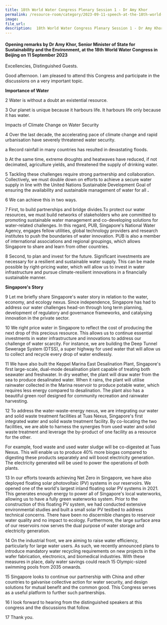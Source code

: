 ```yaml
---  
title: 18th World Water Congress Plenary Session 1 - Dr Amy Khor  
permalink: /resource-room/category/2023-09-11-speech-at-the-18th-world-water-congress-by-amy-khor/  
image:  
file_url:  
description:  18th World Water Congress Plenary Session 1 - Dr Amy Khor
---  
```


#### Opening remarks by Dr Amy Khor, Senior Minister of State for Sustainability and the Environment, at the 18th World Water Congress in Beijing on 11 September 2023

Excellencies, Distinguished Guests.

Good afternoon. I am pleased to attend this Congress and participate in the discussions on a very important topic.

**Importance of Water**

2 Water is without a doubt an existential resource.

3 Our planet is unique because it harbours life. It harbours life only because it has water.

Impacts of Climate Change on Water Security

4 Over the last decade, the accelerating pace of climate change and rapid urbanisation have severely threatened water security.

  a Record rainfall in many countries has resulted in devastating floods.

  b At the same time, extreme droughts and heatwaves have reduced, if not decimated, agriculture yields, and threatened the supply of drinking water.

5 Tackling these challenges require strong partnership and collaboration. Collectively, we must double down on efforts to achieve a secure water supply in line with the United Nations Sustainable Development Goal of ensuring the availability and sustainable management of water for all **.**

6 We can achieve this in two ways.

7 First, to build partnerships and bridge divides.To protect our water resources, we must build networks of stakeholders who are committed to promoting sustainable water management and co-developing solutions for water-related challenges. In this regard, PUB, Singapore's National Water Agency, engages fellow utilities, global technology providers and research institutes to push the boundaries of water innovation. PUB is also a member of international associations and regional groupings, which allows Singapore to share and learn from other countries.

8 Second, to plan and invest for the future. Significant investments are necessary for a resilient and sustainable water supply. This can be made possible by right-pricing water, which will allow us to invest in water infrastructure and pursue climate-resilient innovations in a financially sustainable manner.

**Singapore's Story**

9 Let me briefly share Singapore's water story in relation to the water, economy, and ecology nexus. Since independence, Singapore has had to address our water challenges head-on through long term planning, development of regulatory and governance frameworks, and catalysing innovation in the private sector.

10 We right price water in Singapore to reflect the cost of producing the next drop of this precious resource. This allows us to continue essential investments in water infrastructure and innovations to address our challenge of water scarcity. For instance, we are building the Deep Tunnel Sewerage System (DTSS), a super highway for used water that will allow us to collect and recycle every drop of water endlessly.

11 We have also built the Keppel Marina East Desalination Plant, Singapore's first large-scale, dual-mode desalination plant capable of treating both seawater and freshwater. In dry weather, the plant will draw water from the sea to produce desalinated water. When it rains, the plant will utilise rainwater collected in the Marina reservoir to produce potable water, which requires less energy compared to desalination. The plant also has a beautiful green roof designed for community recreation and rainwater harvesting.

12 To address the water-waste-energy nexus, we are integrating our water and solid waste treatment facilities at Tuas Nexus, Singapore's first integrated water and solid waste treatment facility. By co-locating the two facilities, we are able to harness the synergies from used water and solid waste treatment and leverage the by-product of one facility as a resource for the other.

For example, food waste and used water sludge will be co-digested at Tuas Nexus. This will enable us to produce 40% more biogas compared to digesting these products separately and will boost electricity generation. The electricity generated will be used to power the operations of both plants.

13 In our efforts towards achieving Net Zero in Singapore, we have also deployed floating solar photovoltaic (PV) systems in our reservoirs. We opened one of the world's largest inland floating solar PV systems in 2021. This generates enough energy to power all of Singapore's local waterworks, allowing us to have a fully green waterworks system. Prior to the construction of this floating PV system, we had conducted extensive environmental studies and built a small solar PV testbed to address technical concerns. There have been no discernible changes to reservoir water quality and no impact to ecology. Furthermore, the large surface area of our reservoirs now serves the dual purpose of water storage and electricity generation.

14 On the industrial front, we are aiming to raise water efficiency, particularly for large water users. As such, we recently announced plans to introduce mandatory water recycling requirements on new projects in the wafer fabrication, electronics, and biomedical industries. With these measures in place, daily water savings could reach 15 Olympic-sized swimming pools from 2035 onwards.

15 Singapore looks to continue our partnership with China and other countries to galvanise collective action for water security, and design solutions for mutual benefit and the common good. This Congress serves as a useful platform to further such partnerships.

16 I look forward to hearing from the distinguished speakers at this congress and the discussions that follow.

17 Thank you.

